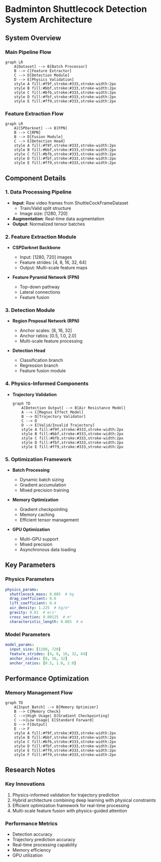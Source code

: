 # Badminton Shuttlecock Detection System Architecture

## System Overview

### Main Pipeline Flow
```mermaid
graph LR
    A[Dataset] --> B[Batch Processor]
    B --> C[Feature Extractor]
    C --> D[Detection Module]
    D --> E[Physics Validation]
    style A fill:#f9f,stroke:#333,stroke-width:2px
    style B fill:#bbf,stroke:#333,stroke-width:2px
    style C fill:#bfb,stroke:#333,stroke-width:2px
    style D fill:#fbf,stroke:#333,stroke-width:2px
    style E fill:#ff9,stroke:#333,stroke-width:2px
```

### Feature Extraction Flow
```mermaid
graph LR
    A[CSPDarknet] --> B[FPN]
    B --> C[RPN]
    B --> D[Fusion Module]
    C --> E[Detection Head]
    style A fill:#f9f,stroke:#333,stroke-width:2px
    style B fill:#bbf,stroke:#333,stroke-width:2px
    style C fill:#bfb,stroke:#333,stroke-width:2px
    style D fill:#fbf,stroke:#333,stroke-width:2px
    style E fill:#ff9,stroke:#333,stroke-width:2px
```

## Component Details

### 1. Data Processing Pipeline
- **Input**: Raw video frames from ShuttleCockFrameDataset
  - Train/Valid split structure
  - Image size: [1280, 720]
- **Augmentation**: Real-time data augmentation
- **Output**: Normalized tensor batches

### 2. Feature Extraction Module
- **CSPDarknet Backbone**
  - Input: [1280, 720] images
  - Feature strides: [4, 8, 16, 32, 64]
  - Output: Multi-scale feature maps

- **Feature Pyramid Network (FPN)**
  - Top-down pathway
  - Lateral connections
  - Feature fusion

### 3. Detection Module
- **Region Proposal Network (RPN)**
  - Anchor scales: [8, 16, 32]
  - Anchor ratios: [0.5, 1.0, 2.0]
  - Multi-scale feature processing

- **Detection Head**
  - Classification branch
  - Regression branch
  - Feature fusion module

### 4. Physics-Informed Components
- **Trajectory Validation**
  ```mermaid
  graph TD
      A[Detection Output] --> B[Air Resistance Model]
      A --> C[Magnus Effect Model]
      B --> D[Trajectory Validator]
      C --> D
      D --> E[Valid/Invalid Trajectory]
      style A fill:#f9f,stroke:#333,stroke-width:2px
      style B fill:#bbf,stroke:#333,stroke-width:2px
      style C fill:#bfb,stroke:#333,stroke-width:2px
      style D fill:#fbf,stroke:#333,stroke-width:2px
      style E fill:#ff9,stroke:#333,stroke-width:2px
  ```

### 5. Optimization Framework
- **Batch Processing**
  - Dynamic batch sizing
  - Gradient accumulation
  - Mixed precision training

- **Memory Optimization**
  - Gradient checkpointing
  - Memory caching
  - Efficient tensor management

- **GPU Optimization**
  - Multi-GPU support
  - Mixed precision
  - Asynchronous data loading

## Key Parameters

### Physics Parameters
```yaml
physics_params:
  shuttlecock_mass: 0.005  # kg
  drag_coefficient: 0.6
  lift_coefficient: 0.4
  air_density: 1.225  # kg/m³
  gravity: 9.81  # m/s²
  cross_section: 0.00125  # m²
  characteristic_length: 0.065  # m
```

### Model Parameters
```yaml
model_params:
  input_size: [1280, 720]
  feature_strides: [4, 8, 16, 32, 64]
  anchor_scales: [8, 16, 32]
  anchor_ratios: [0.5, 1.0, 2.0]
```

## Performance Optimization

### Memory Management Flow
```mermaid
graph TD
    A[Input Batch] --> B[Memory Optimizer]
    B --> C{Memory Check}
    C -->|High Usage| D[Gradient Checkpointing]
    C -->|Low Usage| E[Standard Forward]
    D --> F[Output]
    E --> F
    style A fill:#f9f,stroke:#333,stroke-width:2px
    style B fill:#bbf,stroke:#333,stroke-width:2px
    style C fill:#bfb,stroke:#333,stroke-width:2px
    style D fill:#fbf,stroke:#333,stroke-width:2px
    style E fill:#ff9,stroke:#333,stroke-width:2px
    style F fill:#ff9,stroke:#333,stroke-width:2px
```

## Research Notes

### Key Innovations
1. Physics-informed validation for trajectory prediction
2. Hybrid architecture combining deep learning with physical constraints
3. Efficient optimization framework for real-time processing
4. Multi-scale feature fusion with physics-guided attention

### Performance Metrics
- Detection accuracy
- Trajectory prediction accuracy
- Real-time processing capability
- Memory efficiency
- GPU utilization

